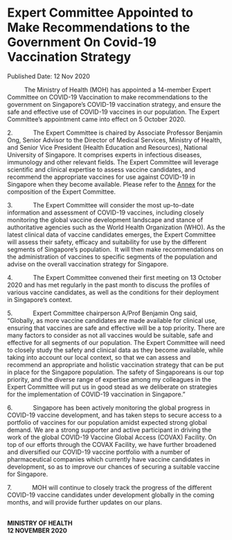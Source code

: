<html>
    <meta http-equiv="Content-Type" content="text/html; charset=utf-8"/>
    <meta charset="utf-8"/>
    <title>Expert Committee Appointed to Make Recommendations to the Government On Covid-19 Vaccination Strategy</title>
    <body><h1>Expert Committee Appointed to Make Recommendations to the Government On Covid-19 Vaccination Strategy</h1>
    <p>Published Date: 12 Nov 2020</p> <p>&nbsp;&nbsp;&nbsp;&nbsp;&nbsp;&nbsp;&nbsp;&nbsp;&nbsp; The Ministry of Health (MOH) has appointed a 14-member Expert Committee on COVID-19 Vaccination to make recommendations to the government on Singapore’s COVID-19 vaccination strategy, and ensure the safe and effective use of COVID-19 vaccines in our population. The Expert Committee’s appointment came into effect on 5 October 2020. </p><p>2.&nbsp;&nbsp;&nbsp;&nbsp;&nbsp;&nbsp;&nbsp;&nbsp;&nbsp;&nbsp;&nbsp; The Expert Committee is chaired by Associate Professor Benjamin Ong, Senior Advisor to the Director of Medical Services, Ministry of Health, and Senior Vice President (Health Education and Resources), National University of Singapore. It comprises experts in infectious diseases, immunology and other relevant fields. The Expert Committee will leverage scientific and clinical expertise to assess vaccine candidates, and recommend the appropriate vaccines for use against COVID-19 in Singapore when they become available. Please refer to the <a title="Annex" href="/docs/librariesprovider5/pressroom/press-releases/annex-ec19v-12-nov.pdf?sfvrsn=1bce5edb_2">Annex</a>&nbsp;for the composition of the Expert Committee. </p><p>3.&nbsp;&nbsp;&nbsp;&nbsp;&nbsp;&nbsp;&nbsp;&nbsp;&nbsp;&nbsp;&nbsp; The Expert Committee will consider the most up-to-date information and assessment of COVID-19 vaccines, including closely monitoring the global vaccine development landscape and stance of authoritative agencies such as the World Health Organization (WHO). As the latest clinical data of vaccine candidates emerges, the Expert Committee will assess their safety, efficacy and suitability for use by the different segments of Singapore’s population.&nbsp; It will then make recommendations on the administration of vaccines to specific segments of the population and advise on the overall vaccination strategy for Singapore.</p><p>4.&nbsp;&nbsp;&nbsp;&nbsp;&nbsp;&nbsp;&nbsp;&nbsp;&nbsp;&nbsp;&nbsp; The Expert Committee convened their first meeting on 13 October 2020 and has met regularly in the past month to discuss the profiles of various vaccine candidates, as well as the conditions for their deployment in Singapore’s context.</p><p>5.&nbsp;&nbsp;&nbsp;&nbsp;&nbsp;&nbsp;&nbsp;&nbsp;&nbsp;&nbsp;&nbsp; Expert Committee chairperson A/Prof Benjamin Ong said, “Globally, as more vaccine candidates are made available for clinical use, ensuring that vaccines are safe and effective will be a top priority. There are many factors to consider as not all vaccines would be suitable, safe and effective for all segments of our population. The Expert Committee will need to closely study the safety and clinical data as they become available, while taking into account our local context, so that we can assess and recommend an appropriate and holistic vaccination strategy that can be put in place for the Singapore population. The safety of Singaporeans is our top priority, and the diverse range of expertise among my colleagues in the Expert Committee will put us in good stead as we deliberate on strategies for the implementation of COVID-19 vaccination in Singapore.”</p><p>6.&nbsp;&nbsp;&nbsp;&nbsp;&nbsp;&nbsp;&nbsp;&nbsp;&nbsp;&nbsp;&nbsp; Singapore has been actively monitoring the global progress in COVID-19 vaccine development, and has taken steps to secure access to a portfolio of vaccines for our population amidst expected strong global demand. We are a strong supporter and active participant in driving the work of the global COVID-19 Vaccine Global Access (COVAX) Facility. On top of our efforts through the COVAX Facility, we have further broadened and diversified our COVID-19 vaccine portfolio with a number of pharmaceutical companies which currently have vaccine candidates in development, so as to improve our chances of securing a suitable vaccine for Singapore.</p><p>7.&nbsp;&nbsp;&nbsp;&nbsp;&nbsp;&nbsp;&nbsp;&nbsp;&nbsp;&nbsp;&nbsp; MOH will continue to closely track the progress of the different COVID-19 vaccine candidates under development globally in the coming months, and will provide further updates on our plans.</p><p><br><strong>MINISTRY OF HEALTH<br>12 NOVEMBER 2020</strong></p></body>
</html>